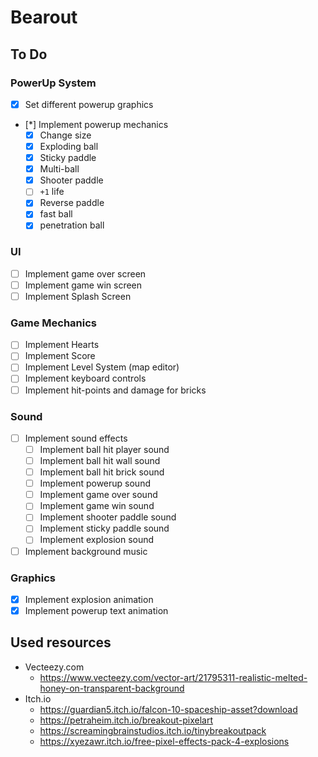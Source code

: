 # Bearout


## To Do

### PowerUp System

- [x] Set different powerup graphics
- [*] Implement powerup mechanics
    - [x] Change size
    - [x] Exploding ball
    - [x] Sticky paddle
    - [x] Multi-ball
    - [x] Shooter paddle
    - [ ] `+1` life
    - [x] Reverse paddle
    - [x] fast ball
    - [x] penetration ball

### UI

- [ ] Implement game over screen
- [ ] Implement game win screen
- [ ] Implement Splash Screen

### Game Mechanics

- [ ] Implement Hearts
- [ ] Implement Score
- [ ] Implement Level System (map editor)
- [ ] Implement keyboard controls
- [ ] Implement hit-points and damage for bricks

### Sound

- [ ] Implement sound effects
    - [ ] Implement ball hit player sound
    - [ ] Implement ball hit wall sound
    - [ ] Implement ball hit brick sound
    - [ ] Implement powerup sound
    - [ ] Implement game over sound
    - [ ] Implement game win sound
    - [ ] Implement shooter paddle sound
    - [ ] Implement sticky paddle sound
    - [ ] Implement explosion sound
- [ ] Implement background music

### Graphics

- [x] Implement explosion animation
- [x] Implement powerup text animation

## Used resources

- Vecteezy.com
    - https://www.vecteezy.com/vector-art/21795311-realistic-melted-honey-on-transparent-background
- Itch.io
    - https://guardian5.itch.io/falcon-10-spaceship-asset?download
    - https://petraheim.itch.io/breakout-pixelart
    - https://screamingbrainstudios.itch.io/tinybreakoutpack
    - https://xyezawr.itch.io/free-pixel-effects-pack-4-explosions
